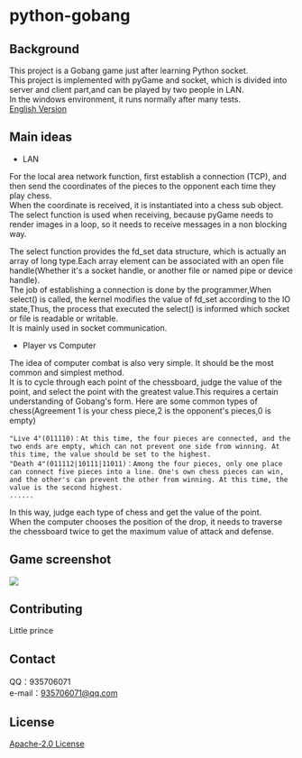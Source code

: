 # python-gobang

## Background  
  This project is a Gobang game just after learning Python socket.  
  This project is implemented with pyGame and socket, which is divided into server and client part,and can be played by two people in LAN.  
  In the windows environment, it runs normally after many tests.   
  [English Version](README.en.md)
      
## Main ideas

- LAN

For the local area network function, first establish a connection (TCP), and then send the coordinates of the pieces to the opponent each time they play chess.  
When the coordinate is received, it is instantiated into a chess sub object.  
The select function is used when receiving, because pyGame needs to render images in a loop, so it needs to receive messages in a non blocking way.

The select function provides the fd_set data structure, which is actually an array of long type.Each array element can be associated with an open file handle(Whether it's a socket handle, or another file or named pipe or device handle).  
The job of establishing a connection is done by the programmer,When select() is called, the kernel modifies the value of fd_set according to the IO state,Thus, the process that executed the select() is informed which socket or file is readable or writable.  
It is mainly used in socket communication.


- Player vs Computer

The idea of computer combat is also very simple. It should be the most common and simplest method.  
It is to cycle through each point of the chessboard, judge the value of the point, and select the point with the greatest value.This requires a certain understanding of Gobang's form. Here are some common types of chess(Agreement 1 is your chess piece,2 is the opponent's pieces,0 is empty)

    "Live 4"(011110)：At this time, the four pieces are connected, and the two ends are empty, which can not prevent one side from winning. At this time, the value should be set to the highest.
    "Death 4"(011112|10111|11011)：Among the four pieces, only one place can connect five pieces into a line. One's own chess pieces can win, and the other's can prevent the other from winning. At this time, the value is the second highest.
    ......
In this way, judge each type of chess and get the value of the point.  
When the computer chooses the position of the drop, it needs to traverse the chessboard twice to get the maximum value of attack and defense.


## Game screenshot
![](https://github.com/tctctctctc/python-/raw/master/resouse/a.png)


## Contributing
  Little prince

## Contact 
  QQ：935706071  
  e-mail：935706071@qq.com
  
## License
  [Apache-2.0 License](LICENSE)

